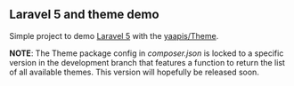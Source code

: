 ## Laravel 5 and theme demo
Simple project to demo [Laravel 5](https://github.com/laravel/laravel) with the [yaapis/Theme](https://github.com/yaapis/Theme). 

__NOTE__: The Theme package config in _composer.json_ is locked to a specific version in the development branch that features a function to return the list of all available themes. This version will hopefully be released soon.
